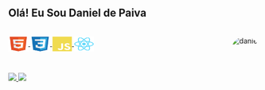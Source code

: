 ## Olá! Eu Sou Daniel de Paiva

<div align="center">
  <a href="https://github.com/daniel-depaiva">

</div>
<div style="display: inline_block"><br>
  
  <img align="center" alt="HTML" height="30" width="40" src="https://raw.githubusercontent.com/devicons/devicon/master/icons/html5/html5-original.svg">
  <img align="center" alt="CSS" height="30" width="40" src="https://raw.githubusercontent.com/devicons/devicon/master/icons/css3/css3-original.svg">
  <img align="center" alt="Js" height="30" width="40" src="https://raw.githubusercontent.com/devicons/devicon/master/icons/javascript/javascript-plain.svg">
  <img align="center"alt="React" height="30" width="40" src="https://raw.githubusercontent.com/devicons/devicon/master/icons/react/react-original.svg">
  
  <img align="right" alt="daniel" height="150" style="border-radius:50px;" src="https://www.instagram.com/p/BzWMdZ8gQ7Y/">
</div>
  
 ##
  
<div  style="display: inline-block">
  
  <a href = "mailto:danieldepaivarodrigues@gmail.com"><img src="https://img.shields.io/badge/-Gmail-%23333?style=for-the-badge&logo=gmail&logoColor=white"      target="_blank">
  </a>
  <a href="https://www.linkedin.com/in/daniel-p-rodrigues/" target="_blank"><img src="https://img.shields.io/badge/-LinkedIn-%230077B5?style=for-the-            badge&logo=linkedin&logoColor=white" target="_blank">
  </a>
</div>
